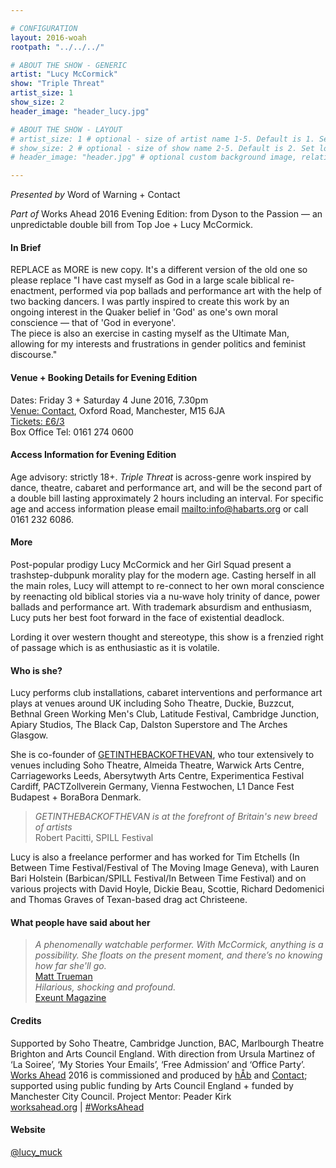 ```yaml
---

# CONFIGURATION
layout: 2016-woah
rootpath: "../../../"

# ABOUT THE SHOW - GENERIC
artist: "Lucy McCormick"
show: "Triple Threat"
artist_size: 1
show_size: 2
header_image: "header_lucy.jpg"

# ABOUT THE SHOW - LAYOUT
# artist_size: 1 # optional - size of artist name 1-5. Default is 1. Set longer names to lower values
# show_size: 2 # optional - size of show name 2-5. Default is 2. Set longer names to lower values
# header_image: "header.jpg" # optional custom background image, relative to current page

---
```

*Presented by* Word of Warning + Contact        
           
*Part of* Works Ahead 2016 Evening Edition: from Dyson to the Passion — an unpredictable double bill from Top Joe + Lucy McCormick.      
         
#### In Brief                      
REPLACE as MORE is new copy. It's a different version of the old one so please replace
"I have cast myself as God in a large scale biblical re-enactment, performed via pop ballads and performance art with the help of two backing dancers. I was partly inspired to create this work by an ongoing interest in the Quaker belief in 'God' as one's own moral conscience — that of 'God in everyone'.<br>The piece is also an exercise in casting myself as the Ultimate Man, allowing for my interests and frustrations in gender politics and feminist discourse."           
            
#### Venue + Booking Details for Evening Edition        
Dates: Friday 3 + Saturday 4 June 2016, 7.30pm        
<a href="http://contactmcr.com/visit/getting-here" target="_blank">Venue: Contact</a>, Oxford Road, Manchester, M15 6JA         
<a href="http://contactmcr.com/whats-on/47292-works-ahead/booking" target="_blank">Tickets: £6/3</a>               
Box Office Tel: 0161 274 0600        
          
#### Access Information for Evening Edition         
Age advisory: strictly 18+. *Triple Threat* is across-genre work inspired by dance, theatre, cabaret and performance art, and will be the second part of a double bill lasting approximately 2 hours including an interval. For specific age and access information please email <mailto:info@habarts.org> or call 0161 232 6086.        
        
#### More
Post-popular prodigy Lucy McCormick and her Girl Squad present a trashstep-dubpunk morality play for the modern age. Casting herself in all the main roles, Lucy will attempt to re-connect to her own moral conscience by reenacting old biblical stories via a nu-wave holy trinity of dance, power ballads and performance art. With trademark absurdism and enthusiasm, Lucy puts her best foot forward in the face of existential deadlock. 

Lording it over western thought and stereotype, this show is a frenzied right of passage which is as enthusiastic as it is volatile.

#### Who is she?
Lucy performs club installations, cabaret interventions and performance art plays at venues around UK including Soho Theatre, Duckie, Buzzcut, Bethnal Green Working Men's Club, Latitude Festival, Cambridge Junction, Apiary Studios, The Black Cap, Dalston Superstore and The Arches Glasgow.             
             
She is co-founder of <a href="http://www.getinthebackofthevan.com" target="_blank">GETINTHEBACKOFTHEVAN</a>, who tour extensively to venues including Soho Theatre, Almeida Theatre, Warwick Arts Centre, Carriageworks Leeds, Abersytwyth Arts Centre, Experimentica Festival Cardiff, PACTZollverein Germany, Vienna Festwochen, L1 Dance Fest Budapest + BoraBora Denmark.               
            
>*GETINTHEBACKOFTHEVAN is at the forefront of Britain's new breed of artists*<br>Robert Pacitti, SPILL Festival            
            
Lucy is also a freelance performer and has worked for Tim Etchells (In Between Time Festival/Festival of The Moving Image Geneva), with Lauren Bari Holstein (Barbican/SPILL Festival/In Between Time Festival) and on various projects with David Hoyle, Dickie Beau, Scottie, Richard Dedomenici and Thomas Graves of Texan-based drag act Christeene.          
            
#### What people have said about her
>*A phenomenally watchable performer. With McCormick, anything is a possibility. She floats on the present moment, and there’s no knowing how far she'll go.*<br><a href="http://URL" target="_blank">Matt Trueman</a>              
>*Hilarious, shocking and profound.*<br><a href="http://URL" target="_blank">Exeunt Magazine</a>               
            
#### Credits         
Supported by Soho Theatre, Cambridge Junction, BAC, Marlbourgh Theatre Brighton and Arts Council England.
With direction from Ursula Martinez of ‘La Soiree’, ‘My Stories Your Emails’, ‘Free Admission’ and ‘Office Party’.
[Works Ahead](/hab/worksahead) 2016 is commissioned and produced by [hÅb](/hab) and <a href="http://contactmcr.com" target="_blank">Contact</a>; supported using public funding by Arts Council England + funded by Manchester City Council. Project Mentor: Peader Kirk        
<a href="http://worksahead.org" target="_blank">worksahead.org</a> | <a href="http://twitter.com/hashtag/WorksAhead" target="_blank">#WorksAhead</a>             
            
#### Website          
<a href="http://twitter.com/lucy_muck" target="_blank">@lucy_muck</a>
